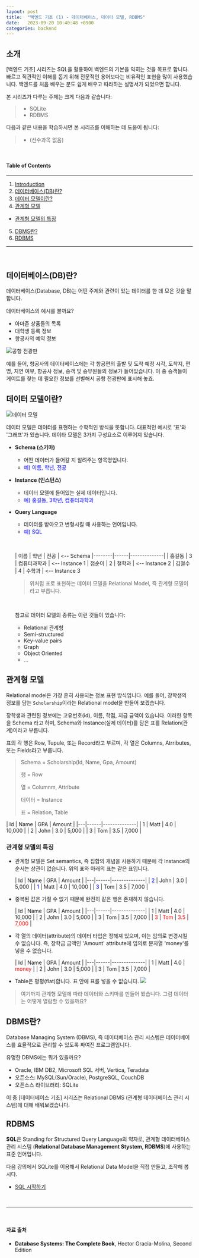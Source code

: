 ```yaml
---
layout: post
title:  "백엔드 기초 (1) - 데이터베이스, 데이터 모델, RDBMS"
date:   2023-09-20 10:40:48 +0900
categories: backend
---
```



## 소개
[백엔드 기초] 시리즈는 SQL을 활용하여 백엔드의 기본을 익히는 것을 목표로 합니다. 빠르고 직관적인 이해를 돕기 위해 전문적인 용어보다는 비유적인 표현을 많이 사용했습니다. 백엔드를 처음 배우는 분도 쉽게 배우고 따라하는 설명서가 되었으면 합니다.

본 시리즈가 다루는 주제는 크게 다음과 같습니다:
> - SQLite
> - RDBMS

다음과 같은 내용을 학습하시면 본 시리즈를 이해하는 데 도움이 됩니다:
> - (선수과목 없음)

&nbsp;
&nbsp;
&nbsp;
&nbsp;
&nbsp;

#### Table of Contents
---
1. [Introduction](#소개)
2. [데이터베이스(DB)란?](#데이터베이스db란)
3. [데이터 모델이란?](#데이터-모델이란)
4. [관계형 모델](#관계형-모델)
  - [관계형 모델의 특징](#관계형-모델의-특징)
5. [DBMS란?](#dbms란)
6. [RDBMS](#rdbms)

---

&nbsp;
&nbsp;
&nbsp;
&nbsp;
&nbsp;

## 데이터베이스(DB)란?

데이터베이스(Database, DB)는 어떤 주제와 관련이 있는 데이터를 한 데 모은 것을 말합니다.

데이터베이스의 예시를 볼까요?

- 아마존 상품들의 목록
- 대학생 등록 정보
- 항공사의 예약 정보

![공항 전광판](https://dimg.donga.com/wps/NEWS/IMAGE/2019/09/07/97323991.2.jpg)

예를 들어, 항공사의 데이터베이스에는 각 항공편의 출발 및 도착 예정 시각, 도착지, 편명, 지연 여부, 항공사 정보, 승객 및 승무원들의 정보가 들어있습니다. 이 중 승객들이 게이트를 찾는 데 필요한 정보를 선별해서 공항 전광판에 표시해 놓죠.


## 데이터 모델이란?

  ![데이터 모델](https://img.freepik.com/premium-vector/business-work-meeting-with-graph-vector-illustration-teamwork-office-flat-people-character-sit-table-manager-show-chart-strategy-presentation-group-communication-about-idea_109722-3264.jpg?w=2000)


데이터 모델은 데이터를 표현하는 수학적인 방식을 뜻합니다. 대표적인 예시로 '표'와 '그래프'가 있습니다. 데이타 모델은 3가지 구성요소로 이루어져 있습니다.

- **Schema (스키마)**
  - 어떤 데이터가 들어갈 지 알려주는 항목명입니다.
  - <span style="color:#0000FF">예) 이름, 학년, 전공</span>
- **Instance (인스턴스)**
  - 데이터 모델에 들어있는 실제 데이터입니다.
  - <span style="color:#0000FF">예) 홍길동, 3학년, 컴퓨터과학과</span>
- **Query Language**
  - 데이터를 받아오고 변형시킬 때 사용하는 언어입니다.
  - <span style="color:#0000FF">예) SQL</span>

  &nbsp;

  | 이름   | 학년 | 전공         | <-- Schema
  |--------|------|--------------|
  | 홍길동 | 3    | 컴퓨터과학과 | <-- Instance 1
  | 점순이 | 2    | 철학과      | <-- Instance 2
  | 김철수 | 4    | 수학과       | <-- Instance 3

  > 위처럼 표로 표현하는 데이터 모델을 Relational Model, 즉 관계형 모델이라고 부릅니다.

  &nbsp;

  참고로 데이터 모델의 종류는 이런 것들이 있습니다:
  - Relational 관계형
  - Semi-structured
  - Key-value pairs
  - Graph
  - Object Oriented
  - ...

## 관계형 모델

Relational model은 가장 흔히 사용되는 정보 표현 방식입니다. 예를 들어, 장학생의 정보를 담는 `Scholarship`이라는 Relational model을 만들어 보겠습니다.

장학생과 관련된 정보에는 고유번호(id), 이름, 학점, 지급 금액이 있습니다. 이러한 항목을 Schema 라고 하며, Schema와 Instance(실제 데이터)를 담은 표를 Relation(관계)이라고 부릅니다.

표의 각 행은 Row, Tupule, 또는 Record라고 부르며, 각 열은 Columns, Atrributes, 또는 Fields라고 부릅니다.

> Schema = Scholarship(Id, Name, Gpa, Amount)
>
> 행 = Row
>
> 열 = Columnm, Attribute
>
> 데이터 = Instance
>
> 표 = Relation, Table

  | Id | Name | GPA   | Amount   |
  |---|------|--------------|
  | 1 | Matt  | 4.0 | 10,000 |
  | 2 | John  | 3.0  | 5,000 |
  | 3 | Tom  | 3.5  | 7,000 |


### 관계형 모델의 특징

- 관계형 모델은 Set semantics, 즉 집합의 개념을 사용하기 때문에 각 Instance의 순서는 상관이 없습니다. 위의 표와 아래의 표는 같은 표입니다.

  | Id | Name | GPA   | Amount   |
  |---|------|--------------|
  | <span style="color:blue">2</span> | John  | 3.0  | 5,000 |
  | <span style="color:blue">1</span> | Matt  | 4.0 | 10,000 |
  | <span style="color:blue">3</span> | Tom  | 3.5  | 7,000 |

- 중복된 값은 가질 수 없기 때문에 완전히 같은 행은 존재하지 않습니다.

  | Id | Name | GPA   | Amount   |
  |---|------|--------------|
  | 1 | Matt  | 4.0 | 10,000 |
  | 2 | John  | 3.0  | 5,000 |
  | 3 | Tom  | 3.5  | 7,000 |
  | <span style="color:red">3</span> | <span style="color:red">Tom</span>  | <span style="color:red">3.5</span>  | <span style="color:red">7,000</span> |

- 각 열의 데이터(attribute)의 데이터 타입은 정해져 있으며, 이는 임의로 변경시킬 수 없습니다. 즉, 장학금 금액인 'Amount' attribute에 임의로 문자열 'money'를 넣을 수 없습니다.

  | Id | Name | GPA   | Amount   |
  |---|------|--------------|
  | 1 | Matt  | 4.0 | <span style="color:red">money</span> |
  | 2 | John  | 3.0  | 5,000 |
  | 3 | Tom  | 3.5  | 7,000 |

- Table은 평평(flat)합니다. 표 안에 표를 넣을 수 없습니다.
  ![](https://media.geeksforgeeks.org/wp-content/uploads/20210809203938/tables.JPG)


> 여기까지 관계형 모델에 따라 데이터와 스키마를 만들어 봤습니다. 그럼 데이터는 어떻게 열람할 수 있을까요?


## DBMS란?

Database Managing System (DBMS), 즉 데이터베이스 관리 시스템은 데이터베이스를 효율적으로 관리할 수 있도록 짜여진 프로그램입니다.

유명한 DBMS에는 뭐가 있을까요?
- Oracle, IBM DB2, Microsoft SQL 서버, Vertica, Teradata
- 오픈소스: MySQL(Sun/Oracle), PostgreSQL, CouchDB
- 오픈소스 라이브러리: SQLite

이 중 [데이터베이스 기초] 시리즈는 Relational DBMS (관계형 데이터베이스 관리 시스템)에 대해 배워보겠습니다.

## RDBMS

**SQL**은 Standing for Structured Query Language의 약자로, 관계형 데이터베이스 관리 시스템 (**Relational Database Management Stystem, RDBMS**)에 사용하는 표준 언어입니다.

다음 강의에서 SQLite를 이용해서 Relational Data Model을 직접 만들고, 조작해 봅시다.

- [SQL 시작하기](#https://minisemin.github.io/backend/2023/09/21/rdbms2.html)

&nbsp;
&nbsp;

---

&nbsp;
&nbsp;
&nbsp;
&nbsp;
&nbsp;

#### 자료 출처
- **Database Systems: The Complete Book**, Hector Gracia-Molina, Second Edition